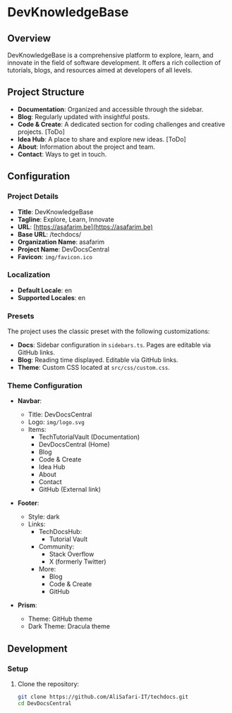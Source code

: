 # DevKnowledgeBase

## Overview

DevKnowledgeBase is a comprehensive platform to explore, learn, and innovate in the field of software development. It offers a rich collection of tutorials, blogs, and resources aimed at developers of all levels.

## Project Structure

- **Documentation**: Organized and accessible through the sidebar.
- **Blog**: Regularly updated with insightful posts.
- **Code & Create**: A dedicated section for coding challenges and creative projects.  [ToDo]
- **Idea Hub**: A place to share and explore new ideas. [ToDo]
- **About**: Information about the project and team.
- **Contact**: Ways to get in touch.

## Configuration

### Project Details

- **Title**: DevKnowledgeBase
- **Tagline**: Explore, Learn, Innovate
- **URL**: [https://asafarim.be](https://asafarim.be)
- **Base URL**: /techdocs/
- **Organization Name**: asafarim
- **Project Name**: DevDocsCentral
- **Favicon**: `img/favicon.ico`

### Localization

- **Default Locale**: en
- **Supported Locales**: en

### Presets

The project uses the classic preset with the following customizations:

- **Docs**: Sidebar configuration in `sidebars.ts`. Pages are editable via GitHub links.
- **Blog**: Reading time displayed. Editable via GitHub links.
- **Theme**: Custom CSS located at `src/css/custom.css`.

### Theme Configuration

- **Navbar**:

  - Title: DevDocsCentral
  - Logo: `img/logo.svg`
  - Items:
    - TechTutorialVault (Documentation)
    - DevDocsCentral (Home)
    - Blog
    - Code & Create
    - Idea Hub
    - About
    - Contact
    - GitHub (External link)

- **Footer**:

  - Style: dark
  - Links:
    - TechDocsHub:
      - Tutorial Vault
    - Community:
      - Stack Overflow
      - X (formerly Twitter)
    - More:
      - Blog
      - Code & Create
      - GitHub

- **Prism**:
  - Theme: GitHub theme
  - Dark Theme: Dracula theme

## Development

### Setup

1. Clone the repository:

   ```bash
   git clone https://github.com/AliSafari-IT/techdocs.git
   cd DevDocsCentral
   ```
